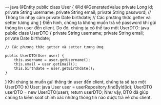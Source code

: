 --
java
@Entity
public class User {
    @Id @GeneratedValue
    private Long id;
    private String username;
    private String email;
    private String password; // Thông tin nhạy cảm
    private Date birthdate;
    // Các phương thức getter và setter tương ứng
}
Điển hình, chúng ta không muốn trả về password khi gửi thông tin user đến client. Do đó, chúng ta có thể tạo một UserDTO:
java
public class UserDTO {
    private String username;
    private String email;
    private Date birthdate;

    // Các phương thức getter và setter tương ứng

    public UserDTO(User user) {
        this.username = user.getUsername();
        this.email = user.getEmail();
        this.birthdate = user.getBirthdate();
    }
}
Khi chúng ta muốn gửi thông tin user đến client, chúng ta sẽ tạo một UserDTO từ User:
java
User user = userRepository.findById(id);
UserDTO userDTO = new UserDTO(user);
return userDTO;
Như vậy, DTO đã giúp chúng ta kiểm soát chính xác những thông tin nào được trả về cho client.